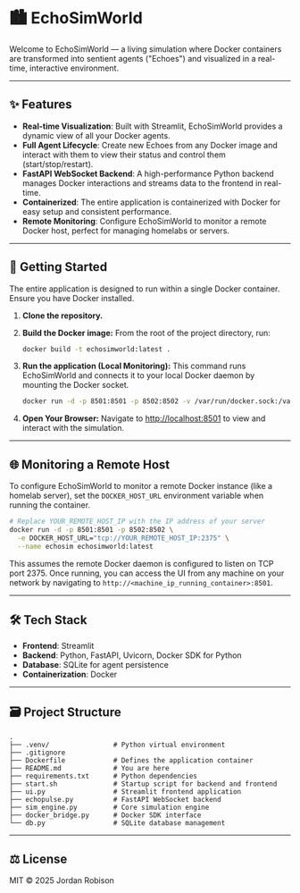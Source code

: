 # 🏙️ EchoSimWorld

Welcome to EchoSimWorld — a living simulation where Docker containers are transformed into sentient agents ("Echoes") and visualized in a real-time, interactive environment.

---

## ✨ Features

- **Real-time Visualization**: Built with Streamlit, EchoSimWorld provides a dynamic view of all your Docker agents.
- **Full Agent Lifecycle**: Create new Echoes from any Docker image and interact with them to view their status and control them (start/stop/restart).
- **FastAPI WebSocket Backend**: A high-performance Python backend manages Docker interactions and streams data to the frontend in real-time.
- **Containerized**: The entire application is containerized with Docker for easy setup and consistent performance.
- **Remote Monitoring**: Configure EchoSimWorld to monitor a remote Docker host, perfect for managing homelabs or servers.

---

## 🚀 Getting Started

The entire application is designed to run within a single Docker container. Ensure you have Docker installed.

1.  **Clone the repository.**

2.  **Build the Docker image:**
    From the root of the project directory, run:
    ```bash
    docker build -t echosimworld:latest .
    ```

3.  **Run the application (Local Monitoring):**
    This command runs EchoSimWorld and connects it to your local Docker daemon by mounting the Docker socket.
    ```bash
    docker run -d -p 8501:8501 -p 8502:8502 -v /var/run/docker.sock:/var/run/docker.sock --name echosim echosimworld:latest
    ```

4.  **Open Your Browser:**
    Navigate to [http://localhost:8501](http://localhost:8501) to view and interact with the simulation.

---

## 🌐 Monitoring a Remote Host

To configure EchoSimWorld to monitor a remote Docker instance (like a homelab server), set the `DOCKER_HOST_URL` environment variable when running the container.

```bash
# Replace YOUR_REMOTE_HOST_IP with the IP address of your server
docker run -d -p 8501:8501 -p 8502:8502 \
  -e DOCKER_HOST_URL="tcp://YOUR_REMOTE_HOST_IP:2375" \
  --name echosim echosimworld:latest
```

This assumes the remote Docker daemon is configured to listen on TCP port 2375. Once running, you can access the UI from any machine on your network by navigating to `http://<machine_ip_running_container>:8501`.

---

## 🛠️ Tech Stack

-   **Frontend**: Streamlit
-   **Backend**: Python, FastAPI, Uvicorn, Docker SDK for Python
-   **Database**: SQLite for agent persistence
-   **Containerization**: Docker

---

## 🗃️ Project Structure

```text
.
├── .venv/                # Python virtual environment
├── .gitignore
├── Dockerfile            # Defines the application container
├── README.md             # You are here
├── requirements.txt      # Python dependencies
├── start.sh              # Startup script for backend and frontend
├── ui.py                 # Streamlit frontend application
├── echopulse.py          # FastAPI WebSocket backend
├── sim_engine.py         # Core simulation engine
├── docker_bridge.py      # Docker SDK interface
└── db.py                 # SQLite database management
```

---

## ⚖️ License

MIT © 2025 Jordan Robison
